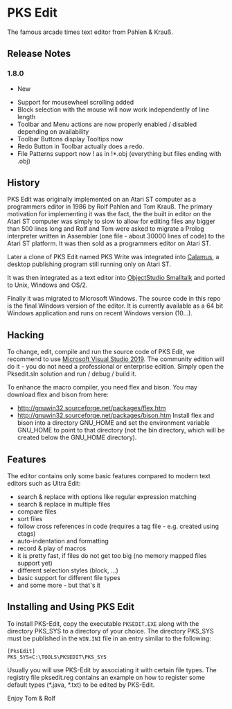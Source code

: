 # PKS Edit

The famous arcade times text editor from Pahlen & Krauß.

## Release Notes

### 1.8.0

* New
- Support for mousewheel scrolling added
- Block selection with the mouse will now work independently of line length
- Toolbar and Menu actions are now properly enabled / disabled depending on availability
- Toolbar Buttons display Tooltips now
- Redo Button in Toolbar actually does a redo.
- File Patterns support now ! as in !*.obj (everything but files ending with .obj)

## History

PKS Edit was originally implemented on an Atari ST computer as 
a programmers editor in 1986 by Rolf Pahlen and Tom Krauß. The primary 
motivation for implementing it was the fact, the the built in editor on 
the Atari ST computer was simply to slow to allow for editing files any 
bigger than 500 lines long and Rolf and Tom were asked to migrate a 
Prolog interpreter written in Assembler (one file - about 30000 lines of code)
to the Atari ST platform. It was then sold as a programmers editor on
Atari ST.

Later a clone of PKS Edit named PKS Write was integrated into 
[Calamus](https://www.calamus.net/), a desktop publishing program still
running only on Atari ST.

It was then integrated as a text editor into [ObjectStudio Smalltalk](https://www.cincomsmalltalk.com/main/products/objectstudio/) and ported to Unix, Windows and OS/2.

Finally it was migrated to Microsoft Windows. The source code in this repo is the final
Windows version of the editor. It is currently available as a 64 bit Windows application
and runs on recent Windows version (10...).

## Hacking

To change, edit, compile and run the source code of PKS Edit, we recommend to use
[Microsoft Visual Studio 2019](https://visualstudio.microsoft.com/de/vs/). The community
edition will do it - you do not need a professional or enterprise edition. Simply
open the Pksedit.sln solution and run / debug / build it.

To enhance the macro compiler, you need flex and bison. You may download flex and bison from
here:
- http://gnuwin32.sourceforge.net/packages/flex.htm
- http://gnuwin32.sourceforge.net/packages/bison.htm
Install flex and bison into a directory GNU_HOME and set the environment variable GNU_HOME to
point to that directory (not the bin directory, which will be created below the GNU_HOME directory).

## Features

The editor contains only some basic features compared to modern text editors such as 
Ultra Edit:

- search & replace with options like regular expression matching
- search & replace in multiple files
- compare files
- sort files
- follow cross references in code (requires a tag file - e.g. created using ctags)
- auto-indentation and formatting
- record & play of macros
- it is pretty fast, if files do not get too big (no memory mapped files support yet)
- different selection styles (block, ...)
- basic support for different file types
- and some more - but that's it

## Installing and Using PKS Edit

To install PKS-Edit, copy the executable ``PKSEDIT.EXE`` along with the
directory PKS_SYS to a directory of your choice. The directory PKS_SYS
must be published in the ``WIN.INI`` file in an entry similar to the following:

```
[PksEdit]
PKS_SYS=C:\TOOLS\PKSEDIT\PKS_SYS
```

Usually you will use PKS-Edit by associating it with certain file types.
The registry file pksedit.reg contains an example on how 
to register some default types (*.java, *.txt) to be edited by PKS-Edit.

Enjoy Tom & Rolf
